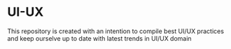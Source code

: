 # UI-UX
This repository is created with an intention to compile best UI/UX practices and keep ourselve up to date with latest trends in UI/UX domain
